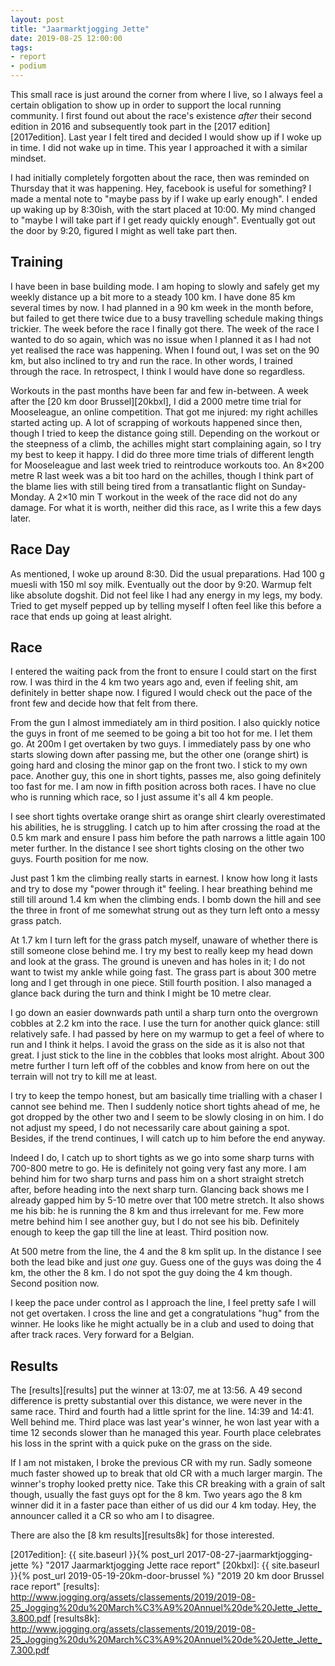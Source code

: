```yaml
---
layout: post
title: "Jaarmarktjogging Jette"
date: 2019-08-25 12:00:00
tags:
- report
- podium
---
```


This small race is just around the corner from where I live, so I always feel a
certain obligation to show up in order to support the local running community.
I first found out about the race's existence _after_ their second edition in
2016 and subsequently took part in the [2017 edition][2017edition]. Last year I
felt tired and decided I would show up if I woke up in time. I did not wake up
in time. This year I approached it with a similar mindset.

I had initially completely forgotten about the race, then was reminded on
Thursday that it was happening. Hey, facebook is useful for something‽ I made a
mental note to "maybe pass by if I wake up early enough". I ended up waking up
by 8:30ish, with the start placed at 10:00. My mind changed to "maybe I will
take part if I get ready quickly enough". Eventually got out the door by 9:20,
figured I might as well take part then.

## Training

I have been in base building mode. I am hoping to slowly and safely get my
weekly distance up a bit more to a steady 100 km. I have done 85 km several
times by now. I had planned in a 90 km week in the month before, but failed to
get there twice due to a busy travelling schedule making things trickier. The
week before the race I finally got there. The week of the race I wanted to do
so again, which was no issue when I planned it as I had not yet realised the
race was happening. When I found out, I was set on the 90 km, but also inclined
to try and run the race. In other words, I trained through the race. In
retrospect, I think I would have done so regardless.

Workouts in the past months have been far and few in-between. A week after the
[20 km door Brussel][20kbxl], I did a 2000 metre time trial for Mooseleague, an
online competition. That got me injured: my right achilles started acting up.
A lot of scrapping of workouts happened since then, though I tried to keep the
distance going still. Depending on the workout or the steepness of a climb, the
achilles might start complaining again, so I try my best to keep it happy. I
did do three more time trials of different length for Mooseleague and last week
tried to reintroduce workouts too. An 8×200 metre R last week was a bit too
hard on the achilles, though I think part of the blame lies with still being
tired from a transatlantic flight on Sunday-Monday. A 2×10 min T workout in the
week of the race did not do any damage. For what it is worth, neither did this
race, as I write this a few days later.

## Race Day

As mentioned, I woke up around 8:30. Did the usual preparations. Had 100 g
muesli with 150 ml soy milk. Eventually out the door by 9:20. Warmup felt like
absolute dogshit. Did not feel like I had any energy in my legs, my body. Tried
to get myself pepped up by telling myself I often feel like this before a race
that ends up going at least alright.

## Race

I entered the waiting pack from the front to ensure I could start on the first
row. I was third in the 4 km two years ago and, even if feeling shit, am
definitely in better shape now. I figured I would check out the pace of the
front few and decide how that felt from there.

From the gun I almost immediately am in third position. I also quickly notice
the guys in front of me seemed to be going a bit too hot for me. I let them go.
At 200m I get overtaken by two guys.  I immediately pass by one who starts
slowing down after passing me, but the other one (orange shirt) is going hard
and closing the minor gap on the front two. I stick to my own pace. Another
guy, this one in short tights, passes me, also going definitely too fast for
me. I am now in fifth position across both races. I have no clue who is running
which race, so I just assume it's all 4 km people.

I see short tights overtake orange shirt as orange shirt clearly overestimated
his abilities, he is struggling.  I catch up to him after crossing the road at
the 0.5 km mark and ensure I pass him before the path narrows a little again
100 meter further. In the distance I see short tights closing on the other two
guys. Fourth position for me now.

Just past 1 km the climbing really starts in earnest. I know how long it lasts
and try to dose my "power through it" feeling. I hear breathing behind me still
till around 1.4 km when the climbing ends. I bomb down the hill and see the
three in front of me somewhat strung out as they turn left onto a messy grass
patch.

At 1.7 km I turn left for the grass patch myself, unaware of whether there is
still someone close behind me. I try my best to really keep my head down and
look at the grass. The ground is uneven and has holes in it; I do not want to
twist my ankle while going fast. The grass part is about 300 metre long and I
get through in one piece. Still fourth position. I also managed a glance back
during the turn and think I might be 10 metre clear.

I go down an easier downwards path until a sharp turn onto the overgrown
cobbles at 2.2 km into the race. I use the turn for another quick glance: still
relatively safe. I had passed by here on my warmup to get a feel of where to
run and I think it helps. I avoid the grass on the side as it is also not that
great. I just stick to the line in the cobbles that looks most alright. About
300 metre further I turn left off of the cobbles and know from here on out the
terrain will not try to kill me at least.

I try to keep the tempo honest, but am basically time trialling with a chaser I
cannot see behind me. Then I suddenly notice short tights ahead of me, he got
dropped by the other two and I seem to be slowly closing in on him. I do not
adjust my speed, I do not necessarily care about gaining a spot. Besides, if
the trend continues, I will catch up to him before the end anyway.

Indeed I do, I catch up to short tights as we go into some sharp turns with
700-800 metre to go. He is definitely not going very fast any more. I am behind
him for two sharp turns and pass him on a short straight stretch after, before
heading into the next sharp turn. Glancing back shows me I already gapped him
by 5-10 metre over that 100 metre stretch. It also shows me his bib: he is
running the 8 km and thus irrelevant for me. Few more metre behind him I see
another guy, but I do not see his bib. Definitely enough to keep the gap till
the line at least. Third position now.

At 500 metre from the line, the 4 and the 8 km split up. In the distance I see
both the lead bike and just _one_ guy. Guess one of the guys was doing the 4
km, the other the 8 km. I do not spot the guy doing the 4 km though. Second
position now.

I keep the pace under control as I approach the line, I feel pretty safe I will
not get overtaken. I cross the line and get a congratulations "hug" from the
winner. He looks like he might actually be in a club and used to doing that
after track races. Very forward for a Belgian.

## Results

The [results][results] put the winner at 13:07, me at 13:56. A 49 second
difference is pretty substantial over this distance, we were never in the same
race. Third and fourth had a little sprint for the line. 14:39 and 14:41. Well
behind me. Third place was last year's winner, he won last year with a time 12
seconds slower than he managed this year. Fourth place celebrates his loss in
the sprint with a quick puke on the grass on the side.

If I am not mistaken, I broke the previous CR with my run. Sadly someone much
faster showed up to break that old CR with a much larger margin. The winner's
trophy looked pretty nice. Take this CR breaking with a grain of salt though,
usually the fast guys opt for the 8 km. Two years ago the 8 km winner did it in
a faster pace than either of us did our 4 km today. Hey, the announcer called
it a CR so who am I to disagree.

There are also the [8 km results][results8k] for those interested.

[2017edition]: {{ site.baseurl }}{% post_url 2017-08-27-jaarmarktjogging-jette %} "2017 Jaarmarktjogging Jette race report"
[20kbxl]: {{ site.baseurl }}{% post_url 2019-05-19-20km-door-brussel %} "2019 20 km door Brussel race report"
[results]: http://www.jogging.org/assets/classements/2019/2019-08-25_Jogging%20du%20March%C3%A9%20Annuel%20de%20Jette_Jette_3.800.pdf
[results8k]: http://www.jogging.org/assets/classements/2019/2019-08-25_Jogging%20du%20March%C3%A9%20Annuel%20de%20Jette_Jette_7.300.pdf
